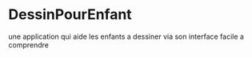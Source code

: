 # DessinPourEnfant
une application qui aide les enfants a dessiner via son interface facile a comprendre
